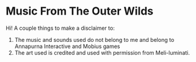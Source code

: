 # Music From The Outer Wilds

Hi! A couple things to make a disclaimer to:

1. The music and sounds used do not belong to me and belong to Annapurna Interactive and Mobius games
2. The art used is credited and used with permission from Meli-luminati.
